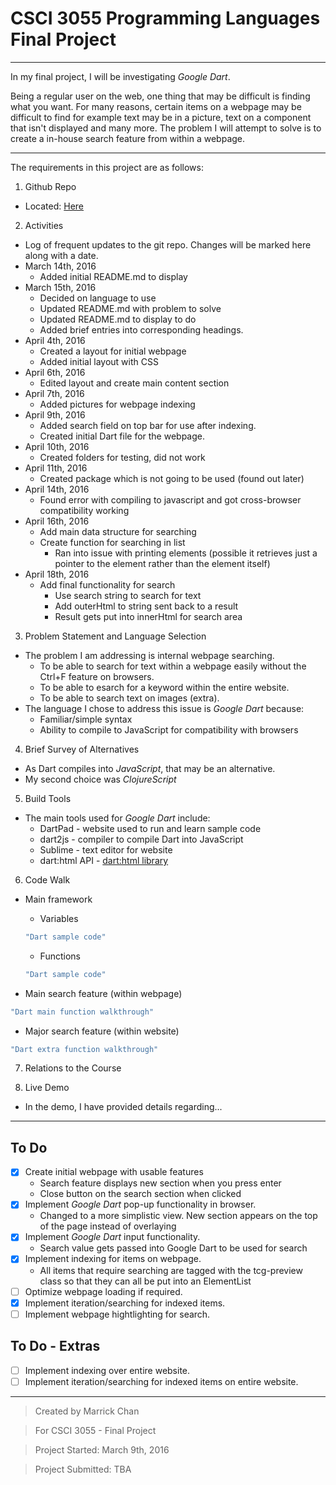 # CSCI 3055 Programming Languages Final Project

***

In my final project, I will be investigating _Google Dart_. 

Being a regular user on the web, one thing that may be difficult is finding what you want. For many reasons, certain items on a webpage may be difficult to find for example text may be in a picture, text on a component that isn't displayed and many more. The problem I will attempt to solve is to create a in-house search feature from within a webpage. 

***

The requirements in this project are as follows:

1. Github Repo
  * Located: [Here](http://github.com/marrickchan/csci3055-finalproject "CSCI 3055 Final Project")

2. Activities
  * Log of frequent updates to the git repo. Changes will be marked here along with a date.
  * March 14th, 2016 
    * Added initial README.md to display 
  * March 15th, 2016 
    * Decided on language to use
    * Updated README.md with problem to solve
    * Updated README.md to display to do
    * Added brief entries into corresponding headings. 
  * April 4th, 2016
    * Created a layout for initial webpage
    * Added initial layout with CSS
  * April 6th, 2016
    * Edited layout and create main content section
  * April 7th, 2016
    * Added pictures for webpage indexing
  * April 9th, 2016
    * Added search field on top bar for use after indexing.
    * Created initial Dart file for the webpage.
  * April 10th, 2016
    * Created folders for testing, did not work
  * April 11th, 2016
    * Created package which is not going to be used (found out later)
  * April 14th, 2016
    * Found error with compiling to javascript and got cross-browser compatibility working
  * April 16th, 2016
    * Add main data structure for searching
    * Create function for searching in list
      * Ran into issue with printing elements (possible it retrieves just a pointer to the element rather than the element itself)
  * April 18th, 2016
    * Add final functionality for search
      * Use search string to search for text
      * Add outerHtml to string sent back to a result
      * Result gets put into innerHtml for search area

3. Problem Statement and Language Selection
  * The problem I am addressing is internal webpage searching. 
    * To be able to search for text within a webpage easily without the Ctrl+F feature on browsers.
    * To be able to esarch for a keyword within the entire website. 
    * To be able to search text on images (extra).
  * The language I chose to address this issue is _Google Dart_ because:
    * Familiar/simple syntax
    * Ability to compile to JavaScript for compatibility with browsers

4. Brief Survey of Alternatives
  * As Dart compiles into _JavaScript_, that may be an alternative.
  * My second choice was _ClojureScript_

5. Build Tools
  * The main tools used for _Google Dart_ include:
    * DartPad - website used to run and learn sample code
    * dart2js - compiler to compile Dart into JavaScript
    * Sublime - text editor for website
    * dart:html API - [dart:html library](https://api.dartlang.org/1.13.0/dart-html/dart-html-library.html "dart:html library")

6. Code Walk
  * Main framework
    * Variables
    ```Dart
    "Dart sample code"
    ```
    * Functions
    ```Dart
    "Dart sample code"
    ```

  * Main search feature (within webpage)

  ```Dart
  "Dart main function walkthrough"
  ```

  * Major search feature (within website)
  ```Dart
  "Dart extra function walkthrough"
  ```

7. Relations to the Course

8. Live Demo
  * In the demo, I have provided details regarding...

***

## To Do

- [x] Create initial webpage with usable features
  * Search feature displays new section when you press enter
  * Close button on the search section when clicked
- [x] Implement _Google Dart_ pop-up functionality in browser.
  * Changed to a more simplistic view. New section appears on the top of the page instead of overlaying
- [x] Implement _Google Dart_ input functionality.
  * Search value gets passed into Google Dart to be used for search
- [x] Implement indexing for items on webpage.
  * All items that require searching are tagged with the tcg-preview class so that they can all be put into an ElementList
- [ ] Optimize webpage loading if required.
- [x] Implement iteration/searching for indexed items.
- [ ] Implement webpage hightlighting for search.

## To Do - Extras

- [ ] Implement indexing over entire website.
- [ ] Implement iteration/searching for indexed items on entire website.

***


> Created by Marrick Chan

> For CSCI 3055 - Final Project

> Project Started: March 9th, 2016

> Project Submitted: TBA